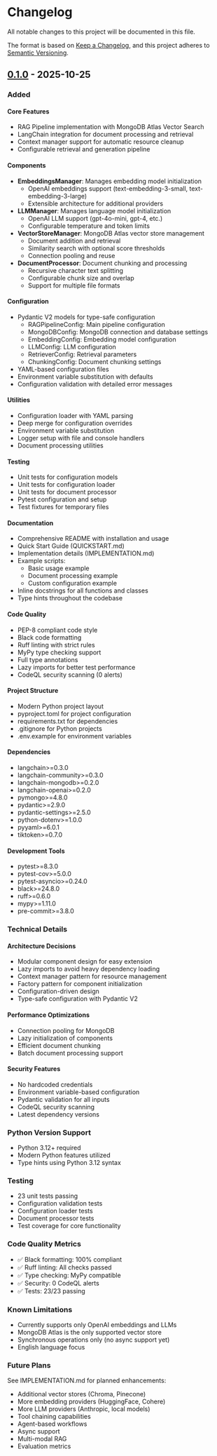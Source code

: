 # Changelog

All notable changes to this project will be documented in this file.

The format is based on [Keep a Changelog](https://keepachangelog.com/en/1.0.0/),
and this project adheres to [Semantic Versioning](https://semver.org/spec/v2.0.0.html).

## [0.1.0] - 2025-10-25

### Added

#### Core Features
- RAG Pipeline implementation with MongoDB Atlas Vector Search
- LangChain integration for document processing and retrieval
- Context manager support for automatic resource cleanup
- Configurable retrieval and generation pipeline

#### Components
- **EmbeddingsManager**: Manages embedding model initialization
  - OpenAI embeddings support (text-embedding-3-small, text-embedding-3-large)
  - Extensible architecture for additional providers
- **LLMManager**: Manages language model initialization
  - OpenAI LLM support (gpt-4o-mini, gpt-4, etc.)
  - Configurable temperature and token limits
- **VectorStoreManager**: MongoDB Atlas vector store management
  - Document addition and retrieval
  - Similarity search with optional score thresholds
  - Connection pooling and reuse
- **DocumentProcessor**: Document chunking and processing
  - Recursive character text splitting
  - Configurable chunk size and overlap
  - Support for multiple file formats

#### Configuration
- Pydantic V2 models for type-safe configuration
  - RAGPipelineConfig: Main pipeline configuration
  - MongoDBConfig: MongoDB connection and database settings
  - EmbeddingConfig: Embedding model configuration
  - LLMConfig: LLM configuration
  - RetrieverConfig: Retrieval parameters
  - ChunkingConfig: Document chunking settings
- YAML-based configuration files
- Environment variable substitution with defaults
- Configuration validation with detailed error messages

#### Utilities
- Configuration loader with YAML parsing
- Deep merge for configuration overrides
- Environment variable substitution
- Logger setup with file and console handlers
- Document processing utilities

#### Testing
- Unit tests for configuration models
- Unit tests for configuration loader
- Unit tests for document processor
- Pytest configuration and setup
- Test fixtures for temporary files

#### Documentation
- Comprehensive README with installation and usage
- Quick Start Guide (QUICKSTART.md)
- Implementation details (IMPLEMENTATION.md)
- Example scripts:
  - Basic usage example
  - Document processing example
  - Custom configuration example
- Inline docstrings for all functions and classes
- Type hints throughout the codebase

#### Code Quality
- PEP-8 compliant code style
- Black code formatting
- Ruff linting with strict rules
- MyPy type checking support
- Full type annotations
- Lazy imports for better test performance
- CodeQL security scanning (0 alerts)

#### Project Structure
- Modern Python project layout
- pyproject.toml for project configuration
- requirements.txt for dependencies
- .gitignore for Python projects
- .env.example for environment variables

#### Dependencies
- langchain>=0.3.0
- langchain-community>=0.3.0
- langchain-mongodb>=0.2.0
- langchain-openai>=0.2.0
- pymongo>=4.8.0
- pydantic>=2.9.0
- pydantic-settings>=2.5.0
- python-dotenv>=1.0.0
- pyyaml>=6.0.1
- tiktoken>=0.7.0

#### Development Tools
- pytest>=8.3.0
- pytest-cov>=5.0.0
- pytest-asyncio>=0.24.0
- black>=24.8.0
- ruff>=0.6.0
- mypy>=1.11.0
- pre-commit>=3.8.0

### Technical Details

#### Architecture Decisions
- Modular component design for easy extension
- Lazy imports to avoid heavy dependency loading
- Context manager pattern for resource management
- Factory pattern for component initialization
- Configuration-driven design
- Type-safe configuration with Pydantic V2

#### Performance Optimizations
- Connection pooling for MongoDB
- Lazy initialization of components
- Efficient document chunking
- Batch document processing support

#### Security Features
- No hardcoded credentials
- Environment variable-based configuration
- Pydantic validation for all inputs
- CodeQL security scanning
- Latest dependency versions

### Python Version Support
- Python 3.12+ required
- Modern Python features utilized
- Type hints using Python 3.12 syntax

### Testing
- 23 unit tests passing
- Configuration validation tests
- Configuration loader tests
- Document processor tests
- Test coverage for core functionality

### Code Quality Metrics
- ✅ Black formatting: 100% compliant
- ✅ Ruff linting: All checks passed
- ✅ Type checking: MyPy compatible
- ✅ Security: 0 CodeQL alerts
- ✅ Tests: 23/23 passing

### Known Limitations
- Currently supports only OpenAI embeddings and LLMs
- MongoDB Atlas is the only supported vector store
- Synchronous operations only (no async support yet)
- English language focus

### Future Plans
See IMPLEMENTATION.md for planned enhancements:
- Additional vector stores (Chroma, Pinecone)
- More embedding providers (HuggingFace, Cohere)
- More LLM providers (Anthropic, local models)
- Tool chaining capabilities
- Agent-based workflows
- Async support
- Multi-modal RAG
- Evaluation metrics

[0.1.0]: https://github.com/vijulshah/AgenticPipelines/releases/tag/v0.1.0
